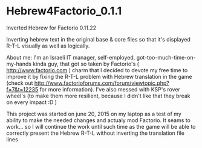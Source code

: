 # Hebrew4Factorio_0.1.1
Inverted Hebrew for Factorio 0.11.22

Inverting hebrew text in the original base & core files so that it's displayed R-T-L visually as well as logically.

About me: I'm an Israeli IT manager, self-employed, got-too-much-time-on-my-hands kinda guy, that got so taken by Factorio's ( http://www.factorio.com ) charm that I decided to devote my free time to improve it by fixing the R-T-L problem with Hebrew translation in the game (check out http://www.factorioforums.com/forum/viewtopic.php?f=7&t=12235 for more information). I've also messed with KSP's rover wheel's (to make them more resilient, because I didn't like that they break on every impact :D )

This project was started on june 20, 2015 on my laptop as a test of my ability to make the needed changes and actualy mod Factorio. It seams to work... so I will continue the work until such time as the game will be able to correctly present the Hebrew R-T-L without inverting the translation file lines
